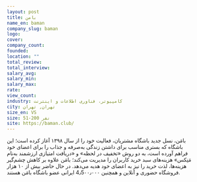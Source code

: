 ```yaml
---
layout: post
title: بامن
name_en: baman
company_slug: baman
logo: 
cover: 
company_count:
founded:
location: ""
total_review: 
total_interview: 
salary_avg: 
salary_min: 
salary_max: 
rate: 
view_count: 
industry: کامپیوتر، فناوری اطلاعات و اینترنت
city: تهران, تهران
size_en: VS
size: 51-200 نفر
site: https://baman.club/
---
```


بامَن، نسل جدید باشگاه مشتریان، فعالیت خود را از سال ۱۳۹۸ آغاز کرده است؛ این باشگاه که بستری مناسب برای داشتن زندگی به‌صرفه و جذاب را برای اعضای خود فراهم آورده است، به دو روش «تخفیف در لحظه» و «دریافت امتیازی ارزشمند به‌نام مَنِکس» هزینه‌های سبد خرید کاربران را مدیریت می‌کند؛ بامَن علاوه بر کاهش چشم‌گیر هزینه‌ها، لذت خرید را نیز به اعضای خود هدیه می‌دهد. در حال حاضر بیش از ۱۰ هزار فروشگاه حضوری و آنلاین و همچنین 4٫5۰۰٫۰۰۰ ایرانی عضو باشگاه بامَن هستند.
